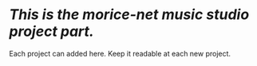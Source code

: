  
_This is the morice-net music studio project part._
===================================================

Each project can added here.
Keep it readable at each new project.
